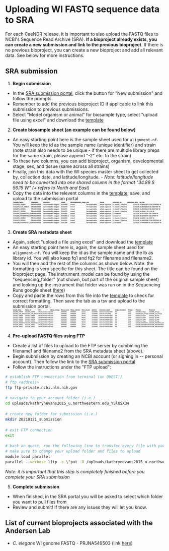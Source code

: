 # Uploading WI FASTQ sequence data to SRA

For each CaeNDR release, it is important to also upload the FASTQ files to NCBI's Sequence Read Archive (SRA). **If a bioproject already exists, you can create a new submission and link to the previous bioproject**. If there is no previous bioproject, you can create a new bioproject and add all relevant data. See below for more instructions.

## SRA submission

1. **Begin submission**

* In the [SRA submission portal](https://submit.ncbi.nlm.nih.gov/subs/sra/), click the button for "New submission" and follow the prompts.
* Remember to add the previous bioproject ID if applicable to link this submission to previous submissions.
* Select "Model organism or animal" for biosample type, select "upload file using excel" and download the [template](https://www.ncbi.nlm.nih.gov/biosample/docs/templates/packages/Model.organism.animal.1.0.xlsx)

2. **Create biosample sheet (an example can be found below)**

* An easy starting point here is the sample sheet used for `alignment-nf`. You will keep the id as the sample name (unique identifier) and strain (note strain also needs to be unique - if there are multiple library preps for the same strain, please append "-2" etc. to the strain)
* To these two columns, you can add bioproject, organism, developmental stage, sex, and tissue (same across all strains)
* Finally, join this data with the WI species master sheet to get collected by, collection date, and latitude/longitude.
        - *Note: latitude/longitude need to be converted into one shared column in the format "34.89 S 56.15 W" (+ refers to North and East)*
* Copy the data into the relevent columns in the [template](https://www.ncbi.nlm.nih.gov/biosample/docs/templates/packages/Model.organism.animal.1.0.xlsx), save, and upload to the submission portal
![](../img/sra_biosample.png)

3. **Create SRA metadata sheet**

* Again, select "upload a file using excel" and download the [template](https://ftp-trace.ncbi.nlm.nih.gov/sra/metadata_table/SRA_metadata.xlsx)
* An easy starting point here is, again, the sample sheet used for `alignment-nf`. You will keep the id as the sample name and the lb as library id. You will also keep fq1 and fq2 for filename and filename2.
* You will then add the rest of the columns as shown below. Note: the formatting is very specific for this sheet. The title can be found on the bioproject page. The instrument_model can be found by using the "sequencing_folder" (not shown, but part of the original sample sheet) and looking up the instrument that folder was run on in the Sequencing Runs google sheet ([here](https://docs.google.com/spreadsheets/d/1CpSpzU1p-WtGKIMBK99DL5AeZb-A8QrHPuLkM_fAuEY/edit#gid=0))
* Copy and paste the rows from this file into the [template](https://ftp-trace.ncbi.nlm.nih.gov/sra/metadata_table/SRA_metadata.xlsx) to check for correct formatting. Then save the tab as a tsv and upload to the submission portal.
![](../img/sra_metadata.png)

4. **Pre-upload FASTQ files using FTP**

* Create a list of files to upload to the FTP server by combining the filename1 and filename2 from the SRA metadata sheet (above).
* Begin submission by creating an NCBI account (or signing in -- personal account). Then follow the link to the [SRA submission portal](https://submit.ncbi.nlm.nih.gov/subs/sra/)
* Follow the instructions under the "FTP upload":

```bash
# establish FTP connection from terminal (on QUEST!)
# ftp <address>
ftp ftp-private.ncbi.nlm.nih.gov

# navigate to your account folder (i.e.)
cd uploads/kathrynevans2015_u.northwestern.edu_YSlKSXQ4

# create new folder for submission (i.e.)
mkdir 20210121_submission

# exit FTP connection
exit

# back on quest, run the following line to transfer every file with path listed in "files_to_upload.tsv" to that folder
# make sure to change your upload folder and files to upload
module load parallel
parallel --verbose lftp -e \"put -O /uploads/kathrynevans2015_u.northwestern.edu_YSlKSXQ4/20210121_submission {}\; bye\" -u subftp,w4pYB9VQ ftp-private.ncbi.nlm.nih.gov < files_to_upload.tsv
```
    
*Note: it is important that this step is completely finished before you complete your SRA submission*

5. **Complete submission**

* When finished, in the SRA portal you will be asked to select which folder you want to pull files from
* Review and submit! If there are any issues they will let you know.

## List of current bioprojects associated with the Andersen Lab
* *C. elegans* WI genome FASTQ - PRJNA549503 (link [here](https://trace.ncbi.nlm.nih.gov/Traces/study/?acc=SRP201794&o=acc_s%3Aa))
